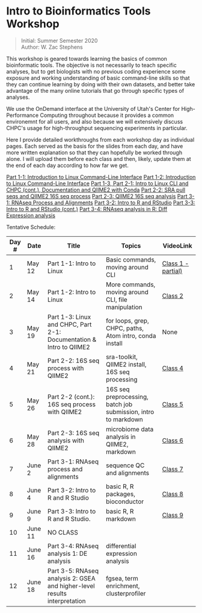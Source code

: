 # Intro to Bioinformatics Tools Workshop
> Initial: Summer Semester 2020 \
> Author: W. Zac Stephens

This workshop is geared towards learning the basics of common bioinformatic tools. The objective is not necessarily to teach specific analyses, but to get biologists with no previous coding experience some exposure and working understanding of basic command-line skills so that they can continue learning by doing with their own datasets, and better take advantage of the many online tutorials that go through specific types of analyses.

We use the OnDemand interface at the University of Utah's Center for High-Performance Computing throughout because it provides a common environemnt for all users, and also because we will extensively discuss CHPC's usage for high-throughput sequencing experiments in particular.

Here I provide detailed workthroughs from each workshop day as individual pages. Each served as the basis for the slides from each day, and have more written explanation so that they can hopefully be worked through alone. I will upload them before each class and then, likely, update them at the end of each day according to how far we get.

[Part 1-1: Introduction to Linux Command-Line Interface](https://github.com/wzacs1/BioinfWorkshop/blob/master/Workthroughs/Part1_IntroToUnixCLI.md)
[Part 1-2: Introduction to Linux Command-Line Interface](https://github.com/wzacs1/BioinfWorkshop/blob/master/Workthroughs/Part1_IntroToUnixCLI_2.md)
[Part 1-3, Part 2-1: Intro to Linux CLI and CHPC (cont.), Documentation and QIIME2 with Conda](https://github.com/wzacs1/BioinfWorkshop/blob/master/Workthroughs/Part1-2_UnixContinued_CHPCEnvironment_QIIME2Intro.md) 
[Part 2-2: SRA pull seqs and QIIME2 16S seq process](https://github.com/wzacs1/BioinfWorkshop/blob/master/Workthroughs/Part2_QIIME2_16S_SeqAnalysis.md)
[Part 2-3: QIIME2 16S seq analysis](https://github.com/wzacs1/BioinfWorkshop/blob/master/Workthroughs/Part2-3_QIIME2_16S_Seq_AnalysisPart.md)
[Part 3-1: RNAseq Process and Alignments](https://github.com/wzacs1/BioinfWorkshop/blob/master/Workthroughs/Part3-1_RNASeq_Alignments2RIntro.md)
[Part 3-2: Intro to R and RStudio](https://github.com/wzacs1/BioinfWorkshop/blob/master/Workthroughs/Part3-2_IntroToRStudio.md)
[Part 3-3: Intro to R and RStudio (cont.)](https://github.com/wzacs1/BioinfWorkshop/blob/master/Workthroughs/Part3-3_IntroToR_DiffExpess.md)
[Part 3-4: RNAseq analysis in R: Diff Expression analysis](https://github.com/wzacs1/BioinfWorkshop/blob/master/Workthroughs/Part3-4_DE_Markdown_w_3-3_Markdown_githubMD.md)

Tentative Schedule:

Day #  |  Date  | Title  | Topics | VideoLink
------ | ------ | ------ | ----- | -----
1 | May 12 | Part 1-1: Intro to Linux | Basic commands, moving around CLI |  [Class 1 - partial)](https://hsc.mediaspace.kaltura.com/media/t/0_837y7p5j)
2 | May 14 | Part 1-2: Intro to Linux | More commands, moving around CLI, file manipulation | [Class 2](https://hsc.mediaspace.kaltura.com/media/t/0_hf0naqfs)
3 | May 19 | Part 1-3: Linux and CHPC, Part 2-1: Documentation & Intro to QIIME2 |  for loops, grep, CHPC, paths, Atom intro, conda install | None 
4 | May 21 | Part 2-2: 16S seq process with QIIME2 | sra-toolkit, QIIME2 install, 16S seq processing | [Class 4](https://hsc.mediaspace.kaltura.com/media/t/0_olnqubr8)
5 | May 26 | Part 2-2 (cont.): 16S seq process with QIIME2 | 16S seq preprocessing, batch job submission, intro to markdown | [Class 5](https://hsc.mediaspace.kaltura.com/media/t/0_thhcdlo9)
6 | May 28 | Part 2-3: 16S seq analysis with QIIME2 | microbiome data analysis in QIIME2, markdown | [Class 6](https://hsc.mediaspace.kaltura.com/media/t/0_59wi67yc)
7 | June 2 | Part 3-1: RNAseq process and alignments | sequence QC and alignments | [Class 7](https://hsc.mediaspace.kaltura.com/media/t/0_zqoj4xnh)
8 | June 4 | Part 3-2: Intro to R and R Studio | basic R, R packages, bioconductor | [Class 8](https://hsc.mediaspace.kaltura.com/media/t/0_lsh6kkl6)
9 | June 9 | Part 3-3: Intro to R and R Studio. | basic R, R markdown | [Class 9](https://hsc.mediaspace.kaltura.com/media/t/0_sahdfzjl)
10 | June 11 | NO CLASS |
11 | June 16 | Part 3-4: RNAseq analysis 1: DE analysis | differential expression analysis | 
12 | June 18 | Part 3-5: RNAseq analysis 2: GSEA and higher-level results interpretation | fgsea, term enrichment, clusterprofiler | 
